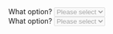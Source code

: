 <div class="au-body example-form-item">
  <label for="select1valid">What option?</label>
  <select id="select1valid" class="au-select" disabled>
    <option value="">Please select</option>
    <option value="1">Option 1</option>
    <option value="2">Option 2</option>
    <option value="3">Option 3</option>
  </select>
</div>
<div class="au-body example-form-item">
  <label for="select1invalid">What option?</label>
  <select id="select1invalid" class="au-select" disabled>
    <option value="">Please select</option>
    <option value="1">Option 1</option>
    <option value="2">Option 2</option>
    <option value="3">Option 3</option>
  </select>
</div>
